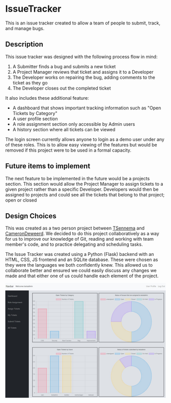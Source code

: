 # IssueTracker

This is an issue tracker created to allow a team of people to submit, track, and manage bugs.

## Description

This issue tracker was designed with the following process flow in mind:

1. A Submitter finds a bug and submits a new ticket
2. A Project Manager reviews that ticket and assigns it to a Developer
3. The Developer works on repairing the bug, adding comments to the ticket as they go
4. The Developer closes out the completed ticket

It also includes these additional feature:

- A dashboard that shows important tracking information such as "Open Tickets by Category"
- A user profile section
- A role assignment section only accessible by Admin users
- A history section where all tickets can be viewed

The login screen currently allows anyone to login as a demo user under any of these roles. This is to allow easy viewing
of the features but would be removed if this project were to be used in a formal capacity.

## Future items to implement

The next feature to be implemented in the future would be a projects section. This section would allow the Project
Manager to assign tickets to a given project rather than a specific Developer. Developers would then be assigned to
projects and could see all the tickets that belong to that project; open or closed

## Design Choices

This was created as a two person project between [TSennema](https://github.com/Tsennema)
and [CameronDeweerd](https://github.com/CameronDeweerd). We decided to do this project collaboratively as a way for us
to improve our knowledge of Git, reading and working with team member's code, and to practice delegating and scheduling
tasks.

The Issue Tracker was created using a Python (Flask) backend with an HTML, CSS, JS frontend and an SQLite database.
These were chosen as they were the languages we both confidently knew. This allowed us to collaborate better and ensured
we could easily discuss any changes we made and that either one of us could handle each element of the project.

![alt text](https://github.com/CameronDeweerd/IssueTracker/blob/main/IssueTrackerDashboard.JPG?raw=true)
